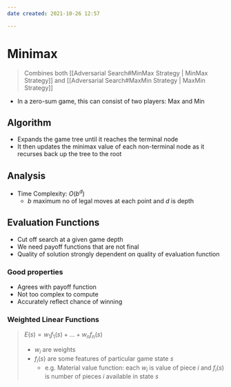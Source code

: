 ```yaml
---
date created: 2021-10-26 12:57

---
```


# Minimax

> Combines both [[Adversarial Search#MinMax Strategy | MinMax Strategy]] and [[Adversarial Search#MaxMin Strategy | MaxMin Strategy]]

- In a zero-sum game, this can consist of two players: Max and Min

## Algorithm

- Expands the game tree until it reaches the terminal node
- It then updates the minimax value of each non-terminal node as it recurses back up the tree to the root

## Analysis

- Time Complexity: $O(b^d)$
  - $b$ maximum no of legal moves at each point and $d$ is depth

## Evaluation Functions

- Cut off search at a given game depth
- We need payoff functions that are not final
- Quality of solution strongly dependent on quality of evaluation function

### Good properties

- Agrees with payoff function
- Not too complex to compute
- Accurately reflect chance of winning

### Weighted Linear Functions

> $E(s) = w_1f_1(s) + ... + w_nf_n(s)$
>
> - $w_i$ are weights
> - $f_i(s)$ are some features of particular game state $s$
>   - e.g. Material value function: each $w_i$ is value of piece $i$ and $f_i(s)$ is number of pieces $i$ available in state $s$